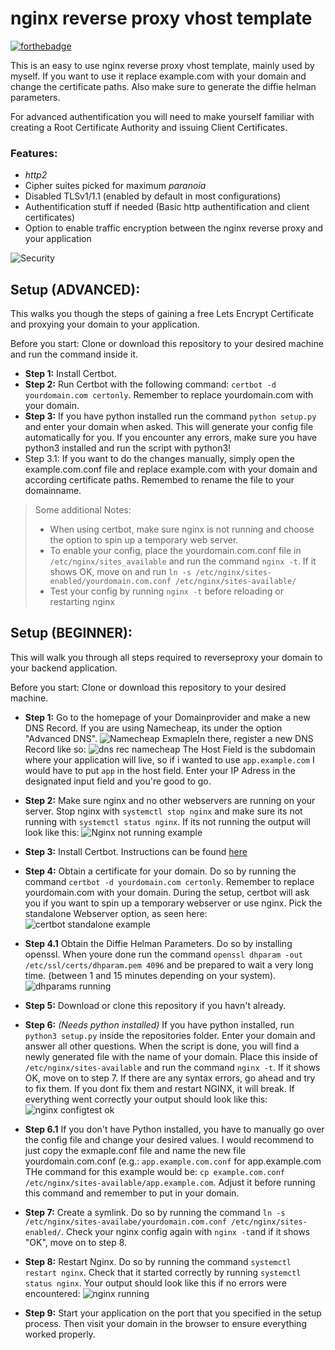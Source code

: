 # nginx reverse proxy vhost template

[![forthebadge](https://forthebadge.com/images/badges/certified-snoop-lion.svg)](https://forthebadge.com)

This is an easy to use nginx reverse proxy vhost template, mainly used by myself. If you want to use it replace example.com with your domain and change the certificate paths. Also make sure to generate the diffie helman parameters.

 For advanced authentification you will need to make yourself familiar with creating a Root Certificate Authority and issuing Client Certificates.
 
 ### Features:
 - *http2*
 - Cipher suites picked for maximum *paranoia*
 - Disabled TLSv1/1.1 (enabled by default in most configurations)
 - Authentification stuff if needed (Basic http authentification and client certificates)
  - Option to enable traffic encryption between the nginx reverse proxy and your application

 ![Security](https://i.imgur.com/G52NR0r.png)

 ## Setup (ADVANCED):

 This walks you though the steps of gaining a free Lets Encrypt Certificate and proxying your domain to your application.

 Before you start: Clone or download this repository to your desired machine and run the command inside it.

 - **Step 1:** Install Certbot.
 - **Step 2:** Run Certbot with the following command: `certbot -d yourdomain.com certonly`. Remember to replace yourdomain.com with your domain.
 - **Step 3:** If you have python installed run the command `python setup.py` and enter your domain when asked. This will generate your config file automatically for you. If you encounter any errors, make sure you have python3 installed and run the script with python3!
 - Step 3.1: If you want to do the changes manually, simply open the example.com.conf file and replace example.com with your domain and according certificate paths. Remembed to rename the file to your domainname.

> Some additional Notes: 
> - When using certbot, make sure nginx is not running and choose the option to spin up a temporary web server. 
> - To enable your config, place the yourdomain.com.conf file in `/etc/nginx/sites_available` and run the command `nginx -t`. If it shows OK, move on and run `ln -s /etc/nginx/sites-enabled/yourdomain.com.conf /etc/nginx/sites-available/`
> - Test your config by running `nginx -t` before reloading or restarting nginx

## Setup (BEGINNER):

This will walk you through all steps required to reverseproxy your domain to your backend application.

Before you start: Clone or download this repository to your desired machine.

- **Step 1:** Go to the homepage of your Domainprovider and make a new DNS Record. If you are using Namecheap, its under the option "Advanced DNS". ![Namecheap Exmaple](https://i.imgur.com/FqWMZeG.png)In there, register a new DNS Record like so: ![dns rec namecheap](https://i.imgur.com/TKPjCbX.png) The Host Field is the subdomain where your application will live, so if i wanted to use `app.example.com` I would have to put `app` in the host field. Enter your IP Adress in the designated input field and you're good to go.

- **Step 2:** Make sure nginx and no other webservers are running on your server. Stop nginx with `systemctl stop nginx` and make sure its not running with `systemctl status nginx`. If its not running the output will look like this: ![Nginx not running example](https://i.imgur.com/yBHRXgV.png)

- **Step 3:** Install Certbot. Instructions can be found [here](https://certbot.eff.org/)

- **Step 4:** Obtain a certificate for your domain. Do so by running the command `certbot -d yourdomain.com certonly`. Remember to replace yourdomain.com with your domain. During the setup, certbot will ask you if you want to spin up a temporary webserver or use nginx. Pick the standalone Webserver option, as seen here: ![certbot standalone example](https://i.imgur.com/thfwa0m.png)

- **Step 4.1** Obtain the Diffie Helman Parameters. Do so by installing openssl. When youre done run the command `openssl dhparam -out /etc/ssl/certs/dhparam.pem 4096` and be prepared to wait a very long time. (between 1 and 15 minutes depending on your system). ![dhparams running](https://i.imgur.com/n7QSmeh.png)

- **Step 5:** Download or clone this repository if you havn't already.

- **Step 6:** *(Needs python installed)* If you have python installed, run `python3 setup.py` inside the repositories folder. Enter your domain and answer all other questions. When the script is done, you will find a newly generated file with the name of your domain. Place this inside of `/etc/nginx/sites-available` and run the command `nginx -t`. If it shows OK, move on to step 7. If there are any syntax errors, go ahead and try to fix them. If you dont fix them and restart NGINX, it will break. If everything went correctly your output should look like this: ![nginx configtest ok](https://i.imgur.com/gP8HwXa.png)


- **Step 6.1** If you don't have Python installed, you have to manually go over the config file and change your desired values. I would recommend to just copy the exmaple.conf file and name the new file yourdomain.com.conf (e.g.: `app.example.com.conf` for app.example.com THe command for this example would be: `cp example.com.conf /etc/nginx/sites-available/app.example.com`. Adjust it before running this command and remember to put in your domain.  

- **Step 7:** Create a symlink. Do so by running the command `ln -s /etc/nginx/sites-availabe/yourdomain.com.conf /etc/nginx/sites-enabled/`. Check your nginx config again with `nginx -t`and if it shows "OK", move on to step 8.

- **Step 8:** Restart Nginx. Do so by running the command `systemctl restart nginx`. Check that it started correctly by running `systemctl status nginx`. Your output should look like this if no errors were encountered: ![nginx running](https://i.imgur.com/jrdPgfD.png)

- **Step 9:** Start your application on the port that you specified in the setup process. Then visit your domain in the browser to ensure everything worked properly.
